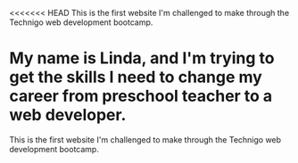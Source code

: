 <<<<<<< HEAD
This is the first website I'm challenged to make through the Technigo web development bootcamp.

My name is Linda, and I'm trying to get the skills I need to change my career from preschool teacher to a web developer.
=======
This is the first website I'm challenged to make through the Technigo web development bootcamp.
>>>>>>> 
